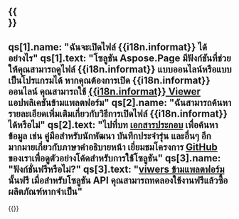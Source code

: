 ﻿---
meta: true
translation: true
deploy: false
---

{{<section faqchild>}}
---
qs[1].name: "ฉันจะเปิดไฟล์ {{i18n.informat}} ได้อย่างไร"
qs[1].text: "โซลูชัน Aspose.Page มีฟังก์ชันที่ช่วยให้คุณสามารถดูไฟล์ {{i18n.informat}} แบบออนไลน์หรือแบบเป็นโปรแกรมได้ หากคุณต้องการเปิด {{i18n.informat}} ออนไลน์ คุณสามารถใช้ [{{i18n.informat}} Viewer](https://products.aspose.app/page/conversion/{{i18n.informatlower}}) แอปพลิเคชันข้ามแพลตฟอร์ม"
qs[2].name: "ฉันสามารถค้นหารายละเอียดเพิ่มเติมเกี่ยวกับวิธีการเปิดไฟล์ {{i18n.informat}} ได้หรือไม่"
qs[2].text: "ไปที่บท [เอกสารประกอบ](https://docs.aspose.com/page/) เพื่อค้นหาข้อมูล เช่น คู่มือสำหรับนักพัฒนา บันทึกประจำรุ่น และอื่นๆ อีกมากมายเกี่ยวกับภาษาคำอธิบายหน้า เยี่ยมชมโครงการ [GitHub](https://github.com/aspose-page) ของเราเพื่อดูตัวอย่างโค้ดสำหรับการใช้โซลูชัน"
qs[3].name: "ฟังก์ชั่นฟรีหรือไม่?"
qs[3].text: "[viwers ข้ามแพลตฟอร์ม](https://products.aspose.app/page/viewer) นั้นฟรี เมื่อสำหรับโซลูชัน API คุณสามารถทดลองใช้งานฟรีแล้วซื้อผลิตภัณฑ์หากจำเป็น"
---

{{<import path="/meta/schemas.md" section="faq">}} 